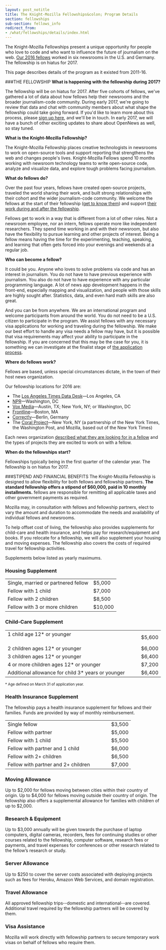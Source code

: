 ```yaml
---
layout: post_notitle
title: The Knight-Mozilla Fellowships&colon; Program Details
section: fellowships
sub-section: fellows_info
redirect_from:
- /what/fellowships/details/index.html
---
```

<p class="bodybig">The Knight-Mozilla Fellowships present a unique opportunity for people who love to code and who want to influence the future of journalism on the web. <a href="/what/fellowships/2016meet/">Our 2016 fellows</a> worked in six newsrooms in the U.S. and Germany. The fellowship is on hiatus for 2017.</p>

This page describes details of the program as it existed from 2011-16.

###THE FELLOWSHIP
**What is happening with the fellowship during 2017?**

The fellowship will be on hiatus for 2017. After five cohorts of fellows, we've gathered a lot of data about how fellows help their newsrooms and the broader journalism-code community. During early 2017, we're going to review that data and chat with community members about what shape the fellowship could take going forward. If you'd like to learn more about this process, please [sign up here](https://docs.google.com/forms/d/e/1FAIpQLSeFQ4WhSW5r9-t-Ai9DDUXRQLfyuC3PHZaUuZV-M23tpRHd2g/viewform), and we'll be in touch. In early 2017, we will have a bunch of other exciting updates to share about OpenNews as well, so stay tuned.

**What is the Knight-Mozilla Fellowship?**

The Knight-Mozilla Fellowship places creative technologists in newsrooms to work on open-source tools and support reporting that strengthens the web and changes people's lives. Knight-Mozilla Fellows spend 10 months working with newsroom technology teams to write open-source code, analyze and visualize data, and explore tough problems facing journalism.

**What do fellows do?**

Over the past four years, fellows have created open-source projects, traveled the world sharing their work, and built strong relationships with their cohort and the wider journalism-code community. We welcome the fellows at the start of their fellowship ([get to know them](/what/fellowships/2016meet)) and support [their work during and after the fellowship](/what/fellowships/community/).

Fellows get to work in a way that is different from a lot of other roles. Not a newsroom employee, nor an intern, fellows operate more like independent researchers. They spend time working in and with their newsroom, but also have the flexibility to pursue learning and other projects of interest. Being a fellow means having the time for the experimenting, teaching, speaking, and learning that often gets forced into your evenings and weekends at a regular job.

**Who can become a fellow?**

It could be you. Anyone who loves to solve problems via code and has an  interest in journalism. You do not have to have previous experience with journalism. You also do not have to have experience with any particular programming language. A lot of news app development happens in the front-end, especially mapping and visualization, and people with those skills are highly sought after. Statistics, data, and even hard math skills are also great.

And you can be from anywhere. We are an international program and welcome participants from around the world. You do not need to be a U.S. citizen to participate in the program. We assist fellows with any necessary visa applications for working and traveling during the fellowship. We make our best effort to handle any visa needs a fellow may have, but it is possible that visa requirements may affect your ability to participate in the fellowship. If you are concerned that this may be the case for you, it is something we can investigate at the finalist stage of [the application process](/what/fellowships/faq).

**Where do fellows work?**

Fellows are based, unless special circumstances dictate, in the town of their host news organization.

Our fellowship locations for 2016 are:

* The [Los Angeles Times Data Desk](http://datadesk.github.io/2015-08-12-open-news/)—Los Angeles, CA
* [NPR](http://blog.apps.npr.org/2015/08/10/knight-mozilla.html)—Washington, DC
* [Vox Media](http://product.voxmedia.com/2015/8/13/9132033/you-should-be-the-vox-media-2016-opennews-fellow)—Austin, TX; New York, NY; or Washington, DC
* [Frontline](http://www.pbs.org/wgbh/pages/frontline/inside-frontline/join-frontline-as-a-knight-mozilla-opennews-fellow/)—Boston, MA
* [Correct!v](https://correctiv.org/en/nerds/blog/2015/08/11/become-opennews-fellow-correctiv/)—Berlin, Germany
* The [Coral Project](http://coralproject.net/fellows.html)—New York, NY (a partnership of the New York Times, the Washington Post, and Mozilla, based out of the New York Times)

Each news organization [described what they are looking for in a fellow](/blog/fellowships-news-partners) and the types of projects they are excited to work on with a fellow.

**When do the fellowships start?**

Fellowships typically being in the first quarter of the calendar year. The fellowship is on hiatus for 2017.

###STIPEND AND FINANCIAL BENEFITS
The Knight-Mozilla Fellowship is designed to allow flexibility for both fellows and fellowship partners. **The standard fellowship offers a stipend of $60,000, paid in 10 monthly installments.** fellows are responsible for remitting all applicable taxes and other government payments as required.

Mozilla may, in consultation with fellows and fellowship partners, elect to vary the amount and duration to accommodate the needs and availability of individual fellows and newsrooms.

To help offset cost of living, the fellowship also provides supplements for child-care and health insurance, and helps pay for research/equipment and books. If you relocate for a fellowship, we will also supplement your housing and moving expenses. The fellowship also covers the costs of required travel for fellowship activities.

Supplements below listed as yearly maximums.

<h3>Housing Supplement</h3>
<table>
<tr>
<td>Single, married or partnered fellow
<td>$5,000
</tr>
<tr>
<td>Fellow with 1 child
<td>$7,000
</tr>
<tr>
<td>Fellow with 2 children
<td>$8,500
</tr>
<tr>
<td>Fellow with 3 or more children
<td>$10,000
</tr>
</table>


<h3>Child-Care Supplement</h3>
<table>
<tr>
<td>1 child age 12* or younger                                                     
<td>$5,600
</tr>
<tr>
<td>2 children ages 12* or younger
<td>$6,000
</tr>
<tr>
<td>3 children ages 12* or younger
<td>$6,400
</tr>
<tr>
<td>4 or more children ages 12* or younger
<td>$7,200
</tr>
<tr>
<td>Additional allowance for child 3* years or younger
<td>$6,400
</tr>
</table>
<small>* Age defined on March 31 of application year.</small>

<h3>Health Insurance Supplement</h3>
The fellowship pays a health insurance supplement for fellows and their families. Funds are provided by way of monthly reimbursement.

<table>
<tr>
<td>Single fellow                                                    
<td>$3,500
</tr>
<tr>
<td>Fellow with partner
<td>$5,000
</tr>
<tr>
<td>Fellow with 1 child
<td>$5,500
</tr>
<tr>
<td>Fellow with partner and 1 child
<td>$6,000
</tr>
<tr>
<td>Fellow with 2+ children
<td>$6,500
</tr>
<tr>
<td>Fellow with partner and 2+ children
<td>$7,000
</tr>
</table>

<h3>Moving Allowance</h3>
Up to $2,000 for fellows moving between cities within their country of origin. Up to $4,000 for fellows moving outside their country of origin. The fellowship also offers a supplemental allowance for families with children of up to $2,000.

<h3>Research & Equipment</h3>
Up to $3,000 annually will be given towards the purchase of laptop computers, digital cameras, recorders, fees for continuing studies or other courses related to the fellowship, computer software, research fees or payments, and travel expenses for conferences or other research related to the fellow’s research or study.

<h3>Server Allowance</h3>
Up to $250 to cover the server costs associated with deploying projects such as fees for Heroku, Amazon Web Services, and domain registration.

<h3>Travel Allowance</h3>
All approved fellowship trips--domestic and international--are covered. Additional travel required by the fellowship partners will be covered by them.

<h3>Visa Assistance</h3>
Mozilla will work directly with fellowship partners to secure temporary work visas on behalf of fellows who require them.

<!--The application process is easy and brief. [Apply now](/what/fellowships/apply) or [learn more about how it works](/what/fellowships/faq).-->
